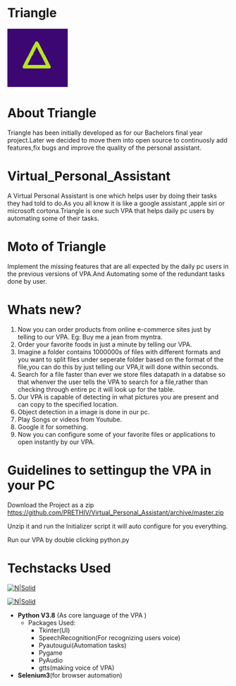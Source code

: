 # Triangle

[![N|Solid](https://github.com/PRETHIV/Virtual_Personal_Assistant/blob/master/assets/voice.png?raw=true)]()

# About Triangle
Triangle has been initially developed as for our Bachelors final year project.Later we decided to move them into open source to continuosly add features,fix bugs and improve the
quality of the personal assistant.

# Virtual_Personal_Assistant
A Virtual Personal Assistant is one which helps user by doing their tasks they had told to do.As you all know it is like a google assistant ,apple siri or microsoft cortona.Triangle is one such 
VPA that helps daily pc users by automating some of their tasks.

# Moto of Triangle
Implement the missing features that are all expected by the daily pc users in the previous 
versions of VPA.And Automating some of the redundant tasks done by user.

# Whats new?
1. Now you can order products from online e-commerce sites just by telling to our VPA.
Eg: Buy me a jean from myntra.
1. Order your favorite foods in just a minute by telling our VPA.
1. Imagine a folder contains 1000000s of files with different formats and you want to split files under seperate folder based on the format of the file,you can do this by just telling our VPA,it will done within seconds.
1. Search for a file faster than ever we store files datapath in a databse so that whenver the user tells the VPA to search for a file,rather than checking through entire pc it will look up for the table.
1. Our VPA is capable of detecting in what pictures you are present and can copy to the specified location.
1. Object detection in a image is done in our pc.
1. Play Songs or videos from Youtube.
1. Google it for something.
1. Now you can configure some of your favorite files or applications to open
instantly by our VPA.

# Guidelines to settingup the VPA in your PC

Download the Project as a zip https://github.com/PRETHIV/Virtual_Personal_Assistant/archive/master.zip

Unzip it and run the Initializer script it will auto configure for you everything.

Run our VPA by double clicking python.py

# Techstacks Used

[![N|Solid](https://miro.medium.com/max/1400/1*zvPL19PUTMslrhXPODj_Og.png)]()

[![N|Solid](https://encrypted-tbn0.gstatic.com/images?q=tbn:ANd9GcRe-e1IEgdvpi6PxzXFJ9cnxjloH91s55ZZxVybAro4sTuuDIWsbw&s)]()

* __Python V3.8__ (As core language of the VPA )
    * Packages Used:
        * Tkinter(UI)
        * SpeechRecognition(For recognizing users voice)
        * Pyautougui(Automation tasks)
        * Pygame
        * PyAudio
        * gtts(making voice of VPA)
* __Selenium3__(for browser automation)

